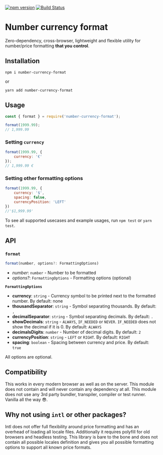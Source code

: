[![npm version](https://badge.fury.io/js/number-currency-format.svg)](https://badge.fury.io/js/number-currency-format)
[![Build Status](https://travis-ci.org/zdanowiczkonrad/number-currency-format.svg?branch=master)](https://travis-ci.org/zdanowiczkonrad/number-currency-format)

# Number currency format

Zero-dependency, cross-browser, lightweight and flexible utility for number/price formatting **that you control**.

## Installation

```
npm i number-currency-format
```

or

```
yarn add number-currency-format
```

## Usage

```js
const { format } = require('number-currency-format');

format(1999.99);
// 1,999.99
```

### Setting `currency`
```js
format(1999.99, {
    currency: '€'
});
// 1,999.99 €
```

### Setting other formatting options
```js
format(1999.99, {
    currency: '$',
    spacing: false,
    currencyPosition: 'LEFT'
})
//'$1,999.99'
```

To see all supported usecases and example usages, run `npm test` or `yarn test`.

## API

### `format`
```ts
format(number, options?: FormattingOptions)
```

* *number*: `number` - Number to be formatted
* *options?*: `FormattingOptions` - Formatting options (optional)

**`FormattingOptions`**

 * **currency**: `string` - Currency symbol to be printed next to the formatted number. By default: none
 * **thousandSeparator**: `string` - Symbol separating thousands. By default: `,`
 * **decimalSeparator**: `string` - Symbol separating decimals. By default: `.`
 * **showDecimals**: `string` - `ALWAYS`, `IF_NEEDED` or `NEVER`. `IF_NEEDED` does not show the decimal if it is 0. By default: `ALWAYS`
 * **decimalsDigits**: `number` - Number of decimal digits. By default: `2`
 * **currencyPosition**: `string` - `LEFT` or `RIGHT`. By default: `RIGHT`
 * **spacing**: `boolean` - Spacing between currency and price. By default: `true`
 
All options are optional.

## Compatibility
This works in every modern browser as well as on the server. This module does not contain and will never contain any dependency at all. This module does not use any 3rd party bundler, transpiler, compiler or test runner. Vanilla all the way 😎.

## Why not using `intl` or other packages?

Intl does not offer full flexibility around price formatting and has an overhead of loading all locale files. Additionally it requires polyfill for old browsers and headless testing. This library is bare to the bone and does not contain all possible locales definition and gives you all possible formatting options to support all known price formats.
